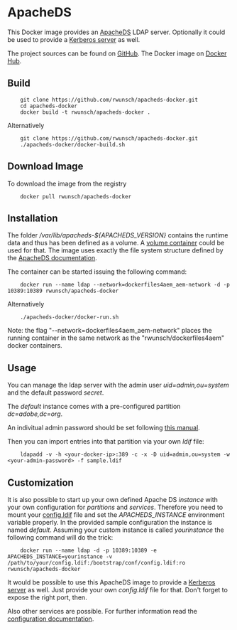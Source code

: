 # ApacheDS

This Docker image provides an [ApacheDS](https://directory.apache.org/apacheds/) LDAP server. Optionally it could be used to provide a [Kerberos server](https://directory.apache.org/apacheds/advanced-ug/2.1-config-description.html#kerberos-server) as well.

The project sources can be found on [GitHub](https://github.com/rwunsch/apacheds-docker). The Docker image on [Docker Hub](https://hub.docker.com/r/rwunsch/apacheds-docker/).


## Build

```    
	git clone https://github.com/rwunsch/apacheds-docker.git
	cd apacheds-docker
	docker build -t rwunsch/apacheds-docker . 
```
Alternatively 
```    
	git clone https://github.com/rwunsch/apacheds-docker.git
	./apacheds-docker/docker-build.sh
```

## Download Image
To download the image from the registry
```
	docker pull rwunsch/apacheds-docker
```

## Installation

The folder */var/lib/apacheds-${APACHEDS_VERSION}* contains the runtime data and thus has been defined as a volume. A [volume container](https://docs.docker.com/userguide/dockervolumes/) could be used for that. The image uses exactly the file system structure defined by the [ApacheDS documentation](https://directory.apache.org/apacheds/advanced-ug/2.2.1-debian-instance-layout.html).

The container can be started issuing the following command:
```
    docker run --name ldap --network=dockerfiles4aem_aem-network -d -p 10389:10389 rwunsch/apacheds-docker
```
Alternatively 
```    
	./apacheds-docker/docker-run.sh
```

Note: the flag "--network=dockerfiles4aem_aem-network" places the running container in the same network as the "rwunsch/dockerfiles4aem" docker containers. 

## Usage

You can manage the ldap server with the admin user *uid=admin,ou=system* and the default password *secret*. 

The *default* instance comes with a pre-configured partition *dc=adobe,dc=org*.

An indivitual admin password should be set following [this manual](https://directory.apache.org/apacheds/basic-ug/1.4.2-changing-admin-password.html).

Then you can import entries into that partition via your own *ldif* file:
```
    ldapadd -v -h <your-docker-ip>:389 -c -x -D uid=admin,ou=system -w <your-admin-password> -f sample.ldif
```

## Customization

It is also possible to start up your own defined Apache DS *instance* with your own configuration for *partitions* and *services*. Therefore you need to mount your [config.ldif](https://github.com/rwunsch/apacheds-docker/blob/master/instance/config.ldif) file and set the *APACHEDS_INSTANCE* environment variable properly. In the provided sample configuration the instance is named *default*. Assuming your custom instance is called *yourinstance* the following command will do the trick:
```  
    docker run --name ldap -d -p 10389:10389 -e APACHEDS_INSTANCE=yourinstance -v /path/to/your/config.ldif:/bootstrap/conf/config.ldif:ro rwunsch/apacheds-docker
```

It would be possible to use this ApacheDS image to provide a [Kerberos server](https://directory.apache.org/apacheds/advanced-ug/2.1-config-description.html#kerberos-server) as well. Just provide your own *config.ldif* file for that. Don't forget to expose the right port, then.

Also other services are possible. For further information read the [configuration documentation](https://directory.apache.org/apacheds/advanced-ug/2.1-config-description.html).

